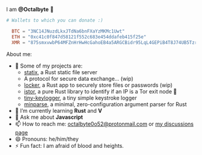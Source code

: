 <!--![Stats](https://github-readme-stats.vercel.app/api/top-langs?username=Octalbyte&langs_count=8&theme=dark&layout=compact)-->


I am **@Octalbyte** 🐙
```toml
# Wallets to which you can donate :)

  BTC = "3NC14JNuzdLkxJTdNa6bnFXaYzMKMc1Uwt"
  ETH = "0xc41c0f847d58121f552c683e454ddafeb415f25e"
  XMR = "875smxvwbP64MFZnHrHwHcGahoEB4a5ARGCBidr95LqL4GEPiB4T8J74UB5TzrXK3wbTZ1iidfYoV37KZq1vqWCQSNztDAF"  

```

About me: 

- 🔭 Some of my projects are:
  - [statix](https://github.com/Octalbyte/statix), a Rust static file server 
  - A protocol for secure data exchange... (wip)
  - [locker](https://github.com/Octalbyte/locker), a Rust app to securely store files or passwords (wip)
  - [istor](https://github.com/onionstuff/is-tor-rs), a pure Rust library to identify if an IP is a Tor exit node 🧅
  - [tiny-keylogger](https://github.com/Octalbyte/tiny-keylogger), a tiny simple keystroke logger 
  - [minparse](https://github.com/Octalbyte/minparse), a minimal, zero-configuration argument parser for Rust
- 🌱 I’m currently learning **Rust** and **V**
- 💬 Ask me about **Javascript**
- 📫 How to reach me: octalbyte0o52@protonmail.com or [my discussions page](https://github.com/Octalbyte/Octalbyte/discussions/2)
- 😄 Pronouns: he/him/they
- ⚡ Fun fact: I am afraid of blood and heights.

